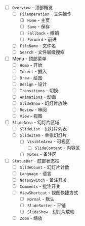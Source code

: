 - [ ] `Overview` - 顶部概览
  - [ ] `FileOperation` - 文件操作
    - [ ] `Home` - 主页
    - [ ] `Save` - 保存
    - [ ] `Fallback` - 撤销
    - [ ] `Forward` - 前进
  - [ ] `FileName` - 文件名
  - [ ] `Search` - 文件层级搜索

- [ ] Menu - 顶部菜单
  - [ ] `Home` - 开始
  - [ ] `Insert` - 插入
  - [ ] `Draw` - 绘图
  - [ ] `Design` - 设计
  - [ ] `Transitions` - 切换
  - [ ] `Animations` - 动画
  - [ ] `SlideShow` - 幻灯片放映
  - [ ] `Review` - 审阅
  - [ ] `View` - 视图

- [ ] `SlideArea` - 幻灯片区域
  - [ ] `SlideList` - 幻灯片列表
  - [ ] `SlideItem` - 单张幻灯片
    - [ ] `VisibleArea` - 可视区
      - [ ] `SlideContent` - 内容区
    - [ ] `Notes` - 备注区

- [ ] `StatusBar` - 底部状态栏
  - [ ] `SlideCount` - 幻灯片计数
  - [ ] `Language` - 语言
  - [ ] `NotesSwitch` - 备注开关
  - [ ] `Comments` - 批注开关
  - [ ] `ViewShortcut` - 视图快捷方式
    - [ ] `Normal` - 默认
    - [ ] `SlideSorter` - 平铺
    - [ ] `SlideShow` - 幻灯片放映
  - [ ] `Zoom` - 缩放

